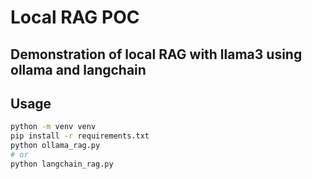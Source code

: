 # Local RAG POC

## Demonstration of local RAG with llama3 using ollama and langchain

## Usage
```sh
python -m venv venv
pip install -r requirements.txt
python ollama_rag.py
# or
python langchain_rag.py
```
